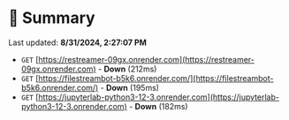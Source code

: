 # 📖 Summary
Last updated: **8/31/2024, 2:27:07 PM**

- `GET` [https://restreamer-09gx.onrender.com](https://restreamer-09gx.onrender.com) - **Down** (212ms)
- `GET` [https://filestreambot-b5k6.onrender.com/](https://filestreambot-b5k6.onrender.com/) - **Down** (195ms)
- `GET` [https://jupyterlab-python3-12-3.onrender.com](https://jupyterlab-python3-12-3.onrender.com) - **Down** (182ms)
